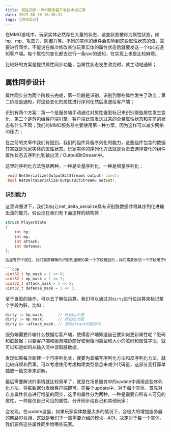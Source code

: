```yaml
---
title: 属性同步--MMO服务器开发技术点记录
date: 2025-08-10 16:30:31
tags: [游戏后台]
---
```


在MMO游戏中，玩家实体必然存在大量的状态，这些状态被称为属性状态，如hp、mp、攻击力、防御力等。不同的实体的组件会影响到这些属性状态的值，需要进行同步。不能说在每次修改某位玩家实体的属性状态后就要发送一个rpc去通知客户端。每个属性的变化都去进行一条rpc的通知，在实现上也是比较麻烦。

比较好的方案是提供属性同步功能，当属性状态发生改变时，就主动地通知；

## 属性同步设计

属性同步分为两个阶段去完成，第一阶段是识别，识别到哪些属性发生了改变；第二阶段是通知，将这些变化的属性进行序列化然后发送给客户端；

识别有两个方案：第一个是服务端手动通过对属性置脏标记来识别哪些属性发生变化，第二个是外包给客户端引擎，客户端比较发送过来的全量属性状态和先前的状态有什么不同；我们的MMO服务器主要使用第一种方案，因为这样可以减少网络IO压力；

在之前的文章中我们有提到，我们的组件具备序列化的能力，这些组件包含的数据其实就是玩家实体的属性状态。玩家实体的序列化方法就是负责去选择变化的组件属性状态去序列化到输出流 / OutputBitStream中。

这里的序列化方法包括两种，一种是全量序列化，一种是增量序列化：
```cpp
 void NetSerialize(OutputBitStream& output) const;
 bool NetDeltaSerialize(OutputBitStream& output);
```

### 识别能力
这里详细讲下，我们如何让net_delta_serialize具有识别脏数据并将其序列化进输出流的能力。假设现在我们有下面这样的结构体：

```cpp
struct PlayerState
{
    int hp;
    int mp;
    int attack;
    int defense;
};

这里有四个属性，我们需要精确的识别到里面的某一个字段是脏的；我们需要添加一个字段用于储存这个信息`dirty`, 从0位开始依次表示每个字段是否被置脏。同时需要四个掩码来方便我们对某一位进行操作：

```cpp
uint32_t hp_mask = 1 << 0;
uint32_t mp_mask = 1 << 1;
uint32_t attack_mask = 1 << 2;
uint32_t defense_mask = 1 << 3;
```

至于置脏的操作，可以去了解位运算。我们可以通过对`dirty`进行位运算来标记某个字段为脏，比如：

```cpp
dirty |= hp_mask;      // 标记hp为脏
dirty |= mp_mask;      // 标记mp为脏
dirty &= ~attack_mask; // 清除attack的脏标记
```

服务端需要传输什么数据给客户端，使得客户端知道自己要如何更新属性呢？脏码和脏数据；只要客户端和服务端协商好使用相同类型和大小的脏码和属性字段，就可以知道如何从输入流中读取脏数据。

发现如果每次新建一个可序列化类，就要为其编写序列化方法和反序列化方法，就比较麻烦和费事。可以考虑使用考虑构建类型信息来减少代码量，这部分我打算单独放一篇文章来讲解。

最后需要解决的事情就比较简单了，就是在场景服务中的update中调用这些序列化方法，将脏数据分发给客户端即可。在每个update中，对于每个实体，首先对自身属性状态进行增量的同步，这里的属性分为两种，一种是需要自所有人可见的属性，一种是仅自己可见的属性，分开同步给自己和其他玩家；

会发现，在update这里，如果玩家实体数量太多的情况下，会极大的增加服务器的网路IO负担，这就是我们下一篇需要介绍的模块--AOI，决定对于每一个实体，我们要将这些属性同步给哪些玩家。